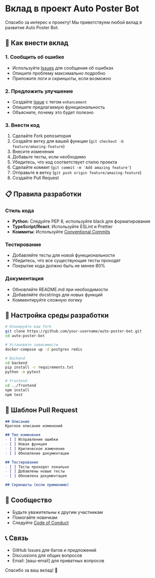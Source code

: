 # Вклад в проект Auto Poster Bot

Спасибо за интерес к проекту! Мы приветствуем любой вклад в развитие Auto Poster Bot.

## 🚀 Как внести вклад

### 1. Сообщить об ошибке
- Используйте [Issues](../../issues) для сообщения об ошибках
- Опишите проблему максимально подробно
- Приложите логи и скриншоты, если возможно

### 2. Предложить улучшение
- Создайте [Issue](../../issues) с тегом `enhancement`
- Опишите предлагаемую функциональность
- Объясните, почему это будет полезно

### 3. Внести код
1. Сделайте Fork репозитория
2. Создайте ветку для вашей функции (`git checkout -b feature/amazing-feature`)
3. Внесите изменения
4. Добавьте тесты, если необходимо
5. Убедитесь, что код соответствует стилю проекта
6. Сделайте коммит (`git commit -m 'Add amazing feature'`)
7. Отправьте в ветку (`git push origin feature/amazing-feature`)
8. Создайте Pull Request

## 📋 Правила разработки

### Стиль кода
- **Python**: Следуйте PEP 8, используйте black для форматирования
- **TypeScript/React**: Используйте ESLint и Prettier
- **Коммиты**: Используйте [Conventional Commits](https://www.conventionalcommits.org/)

### Тестирование
- Добавляйте тесты для новой функциональности
- Убедитесь, что все существующие тесты проходят
- Покрытие кода должно быть не менее 80%

### Документация
- Обновляйте README.md при необходимости
- Добавляйте docstrings для новых функций
- Комментируйте сложную логику

## 🔧 Настройка среды разработки

```bash
# Клонируйте ваш fork
git clone https://github.com/your-username/auto-poster-bot.git
cd auto-poster-bot

# Установите зависимости
docker-compose up -d postgres redis

# Backend
cd backend
pip install -r requirements.txt
python -m pytest

# Frontend
cd ../frontend
npm install
npm test
```

## 📝 Шаблон Pull Request

```markdown
## Описание
Краткое описание изменений

## Тип изменения
- [ ] Исправление ошибки
- [ ] Новая функция
- [ ] Критическое изменение
- [ ] Обновление документации

## Тестирование
- [ ] Тесты проходят локально
- [ ] Добавлены новые тесты
- [ ] Обновлена документация

## Скриншоты (если применимо)
```

## 🤝 Сообщество

- Будьте уважительны к другим участникам
- Помогайте новичкам
- Следуйте [Code of Conduct](CODE_OF_CONDUCT.md)

## 📞 Связь

- GitHub Issues для багов и предложений
- Discussions для общих вопросов
- Email: [ваш-email] для приватных вопросов

Спасибо за ваш вклад! 🎉